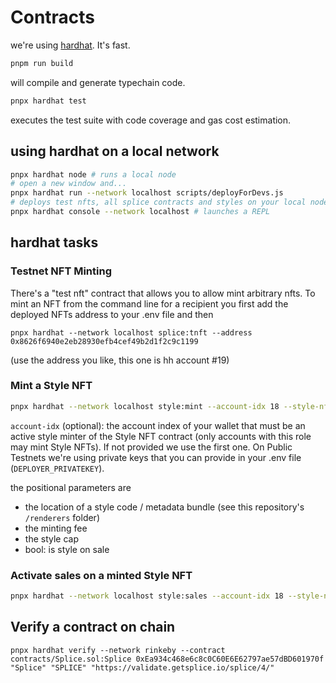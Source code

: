 # Contracts

we're using [hardhat](https://hardhat.org/getting-started/#overview). It's fast.

```bash
pnpm run build
```

will compile and generate typechain code. 

```bash
pnpx hardhat test
```
executes the test suite with code coverage and gas cost estimation. 

## using hardhat on a local network

```bash
pnpx hardhat node # runs a local node
# open a new window and...
pnpx hardhat run --network localhost scripts/deployForDevs.js
# deploys test nfts, all splice contracts and styles on your local node
pnpx hardhat console --network localhost # launches a REPL
```

## hardhat tasks 

### Testnet NFT Minting

There's a "test nft" contract that allows you to allow mint arbitrary nfts. To mint an NFT from the command line for a recipient you first add the deployed NFTs address to your .env file and then

``` 
pnpx hardhat --network localhost splice:tnft --address 0x8626f6940e2eb28930efb4cef49b2d1f2c9c1199
```
(use the address you like, this one is hh account #19)

### Mint a Style NFT

```bash
pnpx hardhat --network localhost style:mint --account-idx 18 --style-nft-address 0x0DCd1Bf9A1b36cE34237eEaFef220932846BCD82 --price-strategy-address 0xA51c1fc2f0D1a1b8494Ed1FE312d7C3a78Ed91C0  ../../renderers/ConfidenceInTheMission 0.05 200 false
```

`account-idx` (optional): the account index of your wallet that must be an active style minter of the Style NFT contract (only accounts with this role may mint Style NFTs). If not provided we use the first one. On Public Testnets we're using private keys that you can provide in your .env file (`DEPLOYER_PRIVATEKEY`).

the positional parameters are 
- the location of a style code / metadata bundle (see this repository's `/renderers` folder)
- the minting fee
- the style cap
- bool: is style on sale


### Activate sales on a minted Style NFT

```bash
pnpx hardhat --network localhost style:sales --account-idx 18 --style-nft-address 0x0DCd1Bf9A1b36cE34237eEaFef220932846BCD82 1 false
```

## Verify a contract on chain

``` 
pnpx hardhat verify --network rinkeby --contract contracts/Splice.sol:Splice 0xEa934c468e6c8c0C60E6E62797ae57dBD601970f  "Splice" "SPLICE" "https://validate.getsplice.io/splice/4/"
``` 



